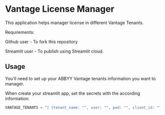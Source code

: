# Vantage License Manager

This application helps manager license in different Vantage Tenants.

Requirements:

Github user - To fork this repository

Streamlit user - To publish using Streamlit cloud. 




## Usage

You'll need to set up your ABBYY Vantage tenants information you want to manager. 

When create your streamlit app, set the secrets with the according information: 

```python
VANTAGE_TENANTS = "[ {tenant_name: "", user: "", pwd: "", client_id: "", client_secret: "" }, ... ]" 
